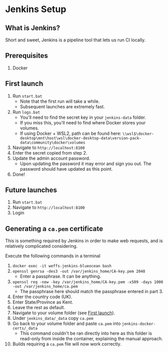 # Jenkins Setup

## What is Jenkins?
Short and sweet, Jenkins is a pipeline tool that lets us run CI locally.

## Prerequisites
1. Docker

## First launch
1. Run `start.bat`
    - Note that the first run will take a while.
    - Subsequent launches are extremely fast.
2. Run `logs.bat`
    - You'll need to find the secret key in your `jenkins-data` folder.
    - If you miss this, you'll need to find where Docker stores your volumes.
    - If using Docker + WSL2, path can be found here: `\\wsl$\docker-desktop\mnt\host\wsl\docker-desktop-data\version-pack-data\community\docker\volumes`
3. Navigate to `http://localhost:8100`
4. Enter the secret copied from step 2.
5. Update the admin account password.
    - Upon updating the password it may error and sign you out. The password should have updated as this point.
6. Done!

## Future launches
1. Run `start.bat`
2. Navigate to `http://localhost:8100`
3. Login

## Generating a `ca.pem` certificate
This is something required by Jenkins in order to make web requests, and is relatively complicated considering.

Execute the following commands in a terminal
1. `docker exec -it weffs-jenkins-blueocean bash`
2. `openssl genrsa -des3 -out /var/jenkins_home/CA-key.pem 2048`
    - Enter a passphrase. It can be anything.
3. `openssl req -new -key /var/jenkins_home/CA-key.pem -x509 -days 1000 -out /var/jenkins_home/ca.pem`
    - The passphrase here should match the passphrase entered in part 3.
4. Enter the country code (UK).
5. Enter State/Province as Kent.
6. Leave the rest as default.
7. Navigate to your volume folder (see [First launch](#first-launch)).
8. Under `jenkins_data/_data` copy `ca.pem`
9. Go back to your volume folder and paste `ca.pem` into `jenkins-docker-certs/_data`
    - This command couldn't be ran directly into here as this folder is read-only from inside the container, explaining the manual approach.
10. Builds requiring a `ca.pem` file will now work correctly.